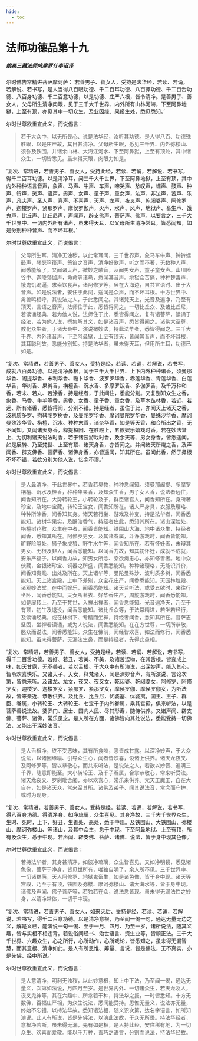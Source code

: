```yaml
---
hide:
  - toc
---
```


# **法师功德品第十九**

##### 姚秦三藏法师鸠摩罗什奉诏译

尔时佛告常精进菩萨摩诃萨：‘若善男子、善女人，受持是法华经，若读、若诵，若解说、若书写，是人当得八百眼功德、千二百耳功德、八百鼻功德、千二百舌功德、八百身功德、千二百意功德，以是功德、庄严六根，皆令清净。是善男子、善女人，父母所生清净肉眼，见于三千大千世界、内外所有山林河海，下至阿鼻地狱，上至有顶，亦见其中一切众生，及业因缘、果报生处，悉见悉知。’

尔时世尊欲重宣此义，而说偈言：

> 若于大众中，以无所畏心、说是法华经，汝听其功德。是人得八百、功德殊胜眼，以是庄严故，其目甚清净。父母所生眼，悉见三千界、内外弥楼山、须弥及铁围，并诸余山林、大海江河水、下至阿鼻狱，上至有顶处，其中诸众生，一切皆悉见。虽未得天眼，肉眼力如是。

‘复次、常精进，若善男子、善女人，受持此经，若读、若诵，若解说、若书写，得千二百耳功德。以是清净耳，闻三千大千世界，下至阿鼻地狱，上至有顶，其中内外种种语言音声，象声、马声、牛声、车声，啼哭声、愁叹声，螺声、鼓声、钟声、铃声，笑声、语声，男声、女声、童子声、童女声，法声、非法声，苦声、乐声，凡夫声、圣人声，喜声、不喜声，天声、龙声、夜叉声、乾闼婆声、阿修罗声、迦楼罗声、紧那罗声、摩侯罗伽声，火声、水声、风声，地狱声、畜生声、饿鬼声，比丘声、比丘尼声，声闻声、辟支佛声，菩萨声、佛声。以要言之，三千大千世界中、一切内外所有诸声，虽未得天耳，以父母所生清净常耳，皆悉闻知，如是分别种种音声、而不坏耳根。’

尔时世尊欲重宣此义，而说偈言：

> 父母所生耳，清净无浊秽，以此常耳闻，三千世界声。象马车牛声、钟铃螺鼓声，琴瑟箜篌声、箫笛之音声，清净好歌声，听之而不著，无数种人声，闻悉能解了。又闻诸天声，微妙之歌音，及闻男女声，童子童女声。山川险谷中、迦陵频伽声，命命等诸鸟，悉闻其音声。地狱众苦痛，种种楚毒声，饿鬼饥渴逼，求索饮食声，诸阿修罗等，居在大海边，自共言语时、出于大音声。如是说法者，安住于此间，遥闻是众声，而不坏耳根。十方世界中、禽兽鸣相呼，其说法之人，于此悉闻之。其诸梵天上，光音及遍净，乃至有顶天，言语之音声，法师住于此，悉皆得闻之。一切比丘众、及诸比丘尼，若读诵经典，若为他人说，法师住于此，悉皆得闻之。复有诸菩萨，读诵于经法，若为他人说，撰集解其义，如是诸音声，悉皆得闻之。诸佛大圣尊，教化众生者，于诸大会中、演说微妙法，持此法华者，悉皆得闻之。三千大千界、内外诸音声，下至阿鼻狱，上至有顶天，皆闻其音声，而不坏耳根，其耳聪利故，悉能分别知。持是法华者，虽未得天耳，但用所生耳，功德已如是。

‘复次、常精进，若善男子、善女人，受持是经，若读、若诵，若解说，若书写，成就八百鼻功德。以是清净鼻根，闻于三千大千世界、上下内外种种诸香，须曼那华香、阇提华香、末利华香、瞻卜华香、波罗罗华香，赤莲华香、青莲华香、白莲华香，华树香、果树香，栴檀香、沉水香、多摩罗跋香、多伽罗香，及千万种和香，若末、若丸、若涂香，持是经者，于此间住，悉能分别。又复别知众生之香，象香、马香、牛羊等香，男香、女香、童子香、童女香，及草木丛林香，若近、若远、所有诸香，悉皆得闻，分别不错。持是经者，虽住于此，亦闻天上诸天之香，波利质多罗、拘鞞陀罗树香，及曼陀罗华香、摩诃曼陀罗华香、曼殊沙华香、摩诃曼殊沙华香、栴檀、沉水、种种末香，诸杂华香，如是等天香、和合所出之香，无不闻知。又闻诸天身香，释提桓因、在胜殿上，五欲娱乐嬉戏时香，若在妙法堂上、为忉利诸天说法时香，若于诸园游戏时香，及余天等、男女身香，皆悉遥闻。如是展转、乃至梵世、上至有顶、诸天身香，亦皆闻之。并闻诸天所烧之香，及声闻香、辟支佛香、菩萨香、诸佛身香，亦皆遥闻，知其所在。虽闻此香，然于鼻根不坏不错，若欲分别为他人说，忆念不谬。’

尔时世尊欲重宣此义，而说偈言：

> 是人鼻清净，于此世界中，若香若臭物，种种悉闻知。须曼那阇提、多摩罗栴檀、沉水及桂香，种种华果香，及知众生香，男子女人香，说法者远住，闻香知所在。大势转轮王，小转轮及子，群臣诸宫人，闻香知所在。身所著珍宝，及地中宝藏，转轮王宝女，闻香知所在。诸人严身具，衣服及璎珞、种种所涂香，闻香知其身。诸天若行坐、游戏及神变，持是法华者，闻香悉能知。诸树华果实，及酥油香气，持经者住此，悉知其所在。诸山深险处，栴檀树花敷，众生在中者，闻香皆能知。铁围山大海、地中诸众生，持经者闻香，悉知其所在。阿修罗男女、及其诸眷属，斗诤游戏时，闻香皆能知。旷野险隘处，狮子象虎狼、野牛水牛等，闻香知所在。若有怀妊者，未辩其男女、无根及非人，闻香悉能知。以闻香力故，知其初怀妊，成就不成就，安乐产福子。以闻香力故，知男女所念、染欲痴恚心，亦知修善者。地中众伏藏，金银诸珍宝、铜器之所盛，闻香悉能知。种种诸璎珞，无能识其价，闻香知贵贱、出处及所在。天上诸华等，曼陀曼殊沙、波利质多树，闻香悉能知。天上诸宫殿，上中下差别，众宝花庄严，闻香悉能知。天园林胜殿、诸观妙法堂，在中而娱乐，闻香悉能知。诸天若听法，或受五欲时，来往行坐卧，闻香悉能知。天女所著衣、好华香庄严，周旋游戏时，闻香悉能知。如是展转上，乃至于梵世，入禅出禅者，闻香悉能知。光音遍净天，乃至于有顶，初生及退没，闻香悉能知。诸比丘众等，于法常精进，若坐若经行，及读诵经典，或在林树下、专精而坐禅，持经者闻香，悉知其所在。菩萨志坚固，坐禅若读诵，或为人说法，闻香悉能知。在在方世尊，一切所恭敬，愍众而说法，闻香悉能知。众生在佛前，闻经皆欢喜，如法而修行，闻香悉能知。虽未得菩萨，无漏法生鼻，而是持经者，先得此鼻相。

‘复次、常精进，若善男子、善女人，受持是经，若读、若诵、若解说，若书写，得千二百舌功德。若好、若丑，若美、不美，及诸苦涩物，在其舌根，皆变成上味，如天甘露，无不美者。若以舌根、于大众中有所演说，出深妙声，能入其心，皆令欢喜快乐。又诸天子、天女，释梵诸天，闻是深妙音声，有所演说、言论次第，皆悉来听。及诸龙、龙女，夜叉、夜叉女，乾闼婆、乾闼婆女，阿修罗、阿修罗女，迦楼罗、迦楼罗女，紧那罗、紧那罗女，摩侯罗伽、摩侯罗伽女，为听法故，皆来亲近、恭敬供养。及比丘、比丘尼，优婆塞、优婆夷，国王、王子、群臣、眷属，小转轮王、大转轮王、七宝千子内外眷属，乘其宫殿，俱来听法，以是菩萨善说法故。婆罗门、居士、国内人民、尽其形寿，随侍供养。又诸声闻、辟支佛、菩萨、诸佛，常乐见之。是人所在方面，诸佛皆向其处说法，悉能受持一切佛法，又能出于深妙法音。’

尔时世尊欲重宣此义，而说偈言：

> 是人舌根净，终不受恶味，其有所食啖，悉皆成甘露。以深净妙声，于大众说法，以诸因缘喻、引导众生心，闻者皆欢喜，设诸上供养。诸天龙夜叉、及阿修罗等，皆以恭敬心，而共来听法，是说法之人，若欲以妙音、遍满三千界，随意即能至。大小转轮王、及千子眷属，合掌恭敬心，常来听受法。诸天龙夜叉、罗刹毗舍阇，亦以欢喜心，常乐来供养。梵天王魔王，自在大自在，如是诸天众，常来至其所。诸佛及弟子、闻其说法音，常念而守护，或时为现身。

‘复次、常精进，若善男子、善女人，受持是经，若读、若诵，若解说，若书写，得八百身功德。得清净身、如净琉璃，众生喜见。其身净故，三千大千世界众生，生时、死时，上下、好丑，生善处、恶处，悉于中现。及铁围山、大铁围山、弥楼山、摩诃弥楼山、等诸山，及其中众生，悉于中现。下至阿鼻地狱、上至有顶，所有及众生，悉于中现。若声闻、辟支佛、菩萨、诸佛、说法，皆于身中现其色像。’

尔时世尊欲重宣此义，而说偈言：

> 若持法华者，其身甚清净，如彼净琉璃，众生皆喜见，又如净明镜，悉见诸色像，菩萨于净身，皆见世所有，唯独自明了，余人所不见。三千世界中、一切诸群萌，天人阿修罗、地狱鬼畜生，如是诸色像，皆于身中现。诸天等宫殿，乃至于有顶，铁围及弥楼、摩诃弥楼山、诸大海水等，皆于身中现。诸佛及声闻、佛子菩萨等，若独若在众，说法悉皆现。虽未得无漏法性之妙身，以清净常体，一切于中现。

‘复次、常精进，若善男子、善女人，如来灭后、受持是经，若读、若诵，若解说，若书写，得千二百意功德。以是清净意根，乃至闻一偈一句，通达无量无边之义，解是义已，能演说一句一偈、至于一月、四月、乃至一岁，诸所说法，随其义趣，皆与实相不相违背。若说俗间经书、治世语言、资生业等，皆顺正法。三千大千世界、六趣众生，心之所行，心所动作，心所戏论，皆悉知之，虽未得无漏智慧，而其意根、清净如此。是人有所思惟、筹量、言说，皆是佛法，无不真实，亦是先佛、经中所说。’

尔时世尊欲重宣此义，而说偈言：

> 是人意清净，明利无浊秽，以此妙意根，知上中下法，乃至闻一偈，通达无量义，次第如法说，月四月至岁。是世界内外、一切诸众生，若天龙及人，夜叉鬼神等，其在六趣中、所念若干种，持法华之报，一时皆悉知。十方无数佛，百福庄严相，为众生说法，悉闻能受持。思惟无量义，说法亦无量，终始不忘错，以持法华故。悉知诸法相，随义识次第，达名字语言，如所知演说。此人有所说，皆是先佛法，以演此法故，于众无所畏。持法华经者，意根净若斯，虽未得无漏，先有如是相，是人持此经，安住稀有地，为一切众生、欢喜而爱敬。能以千万种，善巧之语言，分别而说法，持法华经故。